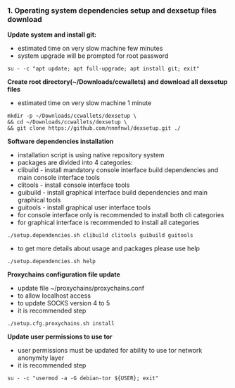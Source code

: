 ### 1. Operating system dependencies setup and dexsetup files download

**Update system and install git:**
  * estimated time on very slow machine few minutes
  * system upgrade will be prompted for root password
```
su - -c "apt update; apt full-upgrade; apt install git; exit"
```

**Create root directory(~/Downloads/ccwallets) and download all dexsetup files**
  * estimated time on very slow machine 1 minute
```
mkdir -p ~/Downloads/ccwallets/dexsetup \
&& cd ~/Downloads/ccwallets/dexsetup \
&& git clone https://github.com/nnmfnwl/dexsetup.git ./
```

**Software dependencies installation**
  * installation script is using native repository system
  * packages are divided into 4 categories:
  *  clibuild - install mandatory console interface build dependencies and main console interface tools
  *  clitools - install console interface tools
  *  guibuild - install graphical interface build dependencies and main graphical tools
  *  guitools - install graphical user interface tools
  * for console interface only is recommended to install both cli categories
  * for graphical interface is recommended to install all categories
```
./setup.dependencies.sh clibuild clitools guibuild guitools
```
  * to get more details about usage and packages please use help
```
./setup.dependencies.sh help
```

**Proxychains configuration file update**
  * update file ~/proxychains/proxychains.conf
  * to allow localhost access
  * to update SOCKS version 4 to 5
  * it is recommended step
```
./setup.cfg.proxychains.sh install
```

**Update user permissions to use tor**
  * user permissions must be updated for ability to use tor network anonymity layer
  * it is recommended step
```
su - -c "usermod -a -G debian-tor ${USER}; exit"
```
